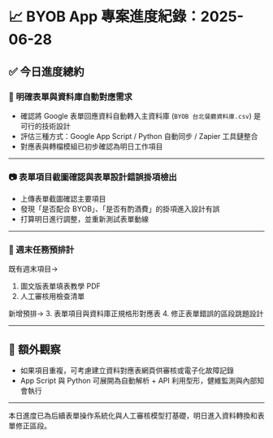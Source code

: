 # 📈 BYOB App 專案進度紀錄：2025-06-28

## ✅ 今日進度總約

### 📅 明確表單與資料庫自動對應需求

* 確認將 Google 表單回應資料自動轉入主資料庫 (`BYOB 台北餐廳資料庫.csv`) 是可行的技術設計
* 評估三種方式：Google App Script / Python 自動同步 / Zapier 工具鏈整合
* 對應表與轉檔模組已初步確認為明日工作項目

---

### 📷 表單項目截圖確認與表單設計錯誤掛項檢出

* 上傳表單截圖確認主要項目
* 發現「是否配合 BYOB」、「是否有酌酒費」的掛項進入設計有誤
* 打算明日進行調整，並重新測試表單動線

---

### 🚜 週末任務預排計

既有週末項目→

1. 圖文版表單填表教學 PDF
2. 人工審核用檢查清單

新增預排→
3\. 表單項目與資料庫正規格形對應表
4\. 修正表單錯誤的區段跳題設計

---

## 🧠 額外觀察

* 如果項目重複，可考慮建立資料對應表網頁供審核或電子化故障記錄
* App Script 與 Python 可展開為自動解析 + API 利用型形，健維監測與內部知會執行

---

本日進度已為后續表單操作系統化與人工審核模型打基礎，明日進入資料轉換和表單修正區段。
